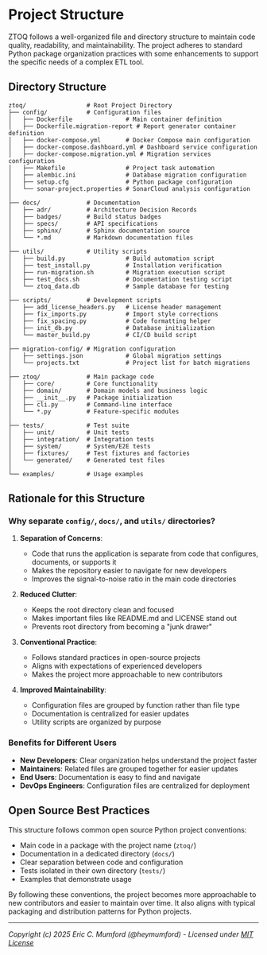 # Project Structure

ZTOQ follows a well-organized file and directory structure to maintain code quality, readability, and maintainability. The project adheres to standard Python package organization practices with some enhancements to support the specific needs of a complex ETL tool.

## Directory Structure

```
ztoq/                 # Root Project Directory
├── config/           # Configuration files
│   ├── Dockerfile               # Main container definition
│   ├── Dockerfile.migration-report # Report generator container definition
│   ├── docker-compose.yml       # Docker Compose main configuration
│   ├── docker-compose.dashboard.yml # Dashboard service configuration
│   ├── docker-compose.migration.yml # Migration services configuration
│   ├── Makefile                 # Project task automation
│   ├── alembic.ini              # Database migration configuration
│   ├── setup.cfg                # Python package configuration
│   └── sonar-project.properties # SonarCloud analysis configuration
│
├── docs/             # Documentation
│   ├── adr/          # Architecture Decision Records
│   ├── badges/       # Build status badges
│   ├── specs/        # API specifications
│   ├── sphinx/       # Sphinx documentation source
│   └── *.md          # Markdown documentation files
│
├── utils/            # Utility scripts
│   ├── build.py                 # Build automation script
│   ├── test_install.py          # Installation verification
│   ├── run-migration.sh         # Migration execution script
│   ├── test_docs.sh             # Documentation testing script
│   └── ztoq_data.db             # Sample database for testing
│
├── scripts/          # Development scripts
│   ├── add_license_headers.py   # License header management
│   ├── fix_imports.py           # Import style corrections
│   ├── fix_spacing.py           # Code formatting helper
│   ├── init_db.py               # Database initialization
│   └── master_build.py          # CI/CD build script
│
├── migration-config/ # Migration configuration
│   ├── settings.json            # Global migration settings
│   └── projects.txt             # Project list for batch migrations
│
├── ztoq/             # Main package code
│   ├── core/         # Core functionality
│   ├── domain/       # Domain models and business logic
│   ├── __init__.py   # Package initialization
│   ├── cli.py        # Command-line interface
│   └── *.py          # Feature-specific modules
│
├── tests/            # Test suite
│   ├── unit/         # Unit tests
│   ├── integration/  # Integration tests
│   ├── system/       # System/E2E tests
│   ├── fixtures/     # Test fixtures and factories
│   └── generated/    # Generated test files
│
└── examples/         # Usage examples
```

## Rationale for this Structure

### Why separate `config/`, `docs/`, and `utils/` directories?

1. **Separation of Concerns**:
   - Code that runs the application is separate from code that configures, documents, or supports it
   - Makes the repository easier to navigate for new developers
   - Improves the signal-to-noise ratio in the main code directories

2. **Reduced Clutter**:
   - Keeps the root directory clean and focused
   - Makes important files like README.md and LICENSE stand out
   - Prevents root directory from becoming a "junk drawer"

3. **Conventional Practice**:
   - Follows standard practices in open-source projects
   - Aligns with expectations of experienced developers
   - Makes the project more approachable to new contributors

4. **Improved Maintainability**:
   - Configuration files are grouped by function rather than file type
   - Documentation is centralized for easier updates
   - Utility scripts are organized by purpose

### Benefits for Different Users

- **New Developers**: Clear organization helps understand the project faster
- **Maintainers**: Related files are grouped together for easier updates
- **End Users**: Documentation is easy to find and navigate
- **DevOps Engineers**: Configuration files are centralized for deployment

## Open Source Best Practices

This structure follows common open source Python project conventions:

- Main code in a package with the project name (`ztoq/`)
- Documentation in a dedicated directory (`docs/`)
- Clear separation between code and configuration
- Tests isolated in their own directory (`tests/`)
- Examples that demonstrate usage

By following these conventions, the project becomes more approachable to new contributors and easier to maintain over time. It also aligns with typical packaging and distribution patterns for Python projects.

---
*Copyright (c) 2025 Eric C. Mumford (@heymumford) - Licensed under [MIT License](../LICENSE)*
